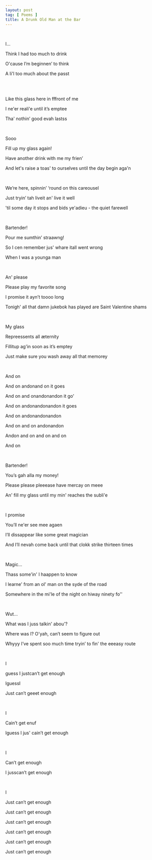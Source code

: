 ```yaml
---
layout: post
tag: [ Poems ]
title: A Drunk Old Man at the Bar
---
```


<br/>

I...

Think I had too much to drink

O'cause I’m beginnen’ to think

A li'l too much about the passt

<br/> 

Like this glass here in fffront of me

I ne'er reali'e until it’s emptee

Tha' nothin’ good evah lastss

<br/>

Sooo

Fill up my glass again!

Have another drink with me my frien’

And let's raise a toas' to ourselves until the day begin aga'n

<br/>

We’re here, spinnin’ ‘round on this careousel

Just tryin’ tah liveit an' live it well

'til some day it stops and bids ye'adieu - the quiet farewell

<br/>

Bartender!

Pour me sumthin’ straawng!

So I cen remember jus' whare itall went wrong

When I was a younga man

<br/>

An' please

Please play my favorite song

I promise it ayn’t toooo long

Tonigh' all that damn jukebok has played are Saint Valentine shams

<br/>

My glass

Repreessents all æternity

Fillitup ag'in soon as it’s emptey

Just make sure you wash away all that memorey

<br/>

And on

And on andonand on it goes

And on and onandonandon it go'

And on andonandonandon it goes

And on andonandonandon

And on and on andonandon

Andon and on and on and on

And on

<br/>

Bartender!

You’s gah alla my money!

Please please pleeease have mercay on meee

An' fill my glass until my min' reaches the subli'e

<br/>

I promise

You’ll ne'er see mee agaen

I’ll dissappear like some great magician

And I’ll nevah come back until that clokk strike thirteen times

<br/>

Magic…

Thass some'in' I haappen to know

I learne' from an ol' man on the syde of the road

Somewhere in the mi'le of the night on hiway ninety fo''

<br/>

Wut…

What was I juss talkin' abou'?

Where was I? O'yah, can’t seem to figure out

Whyyy I’ve spent soo much time tryin’ to fin' the eeeasy route

<br/>

I

guess I justcan’t get enough

IguessI

Just can’t geeet enough

<br/>

I

Cain’t get enuf

Iguess I jus' cain’t get enough

<br/>

I

Can’t get enough

I jusscan’t get enough

<br/>

I

Just can’t get enough

Just can’t get enough

Just can’t get enough

Just can’t get enough

Just can’t get enough

Just can’t get enough

<br/>
